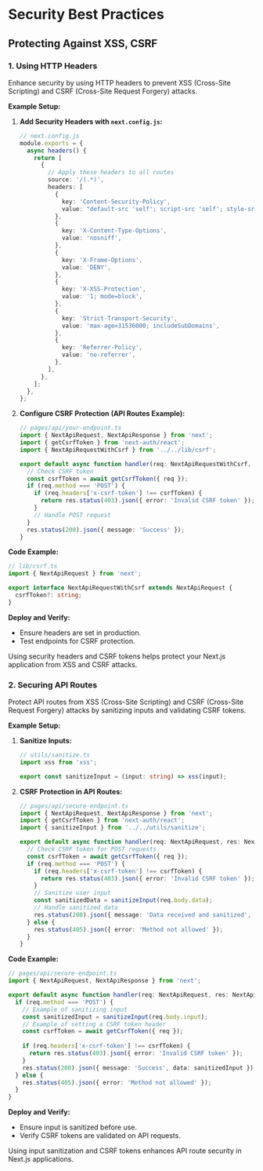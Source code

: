 # Security Best Practices

## Protecting Against XSS, CSRF
### 1. Using HTTP Headers

Enhance security by using HTTP headers to prevent XSS (Cross-Site Scripting) and CSRF (Cross-Site Request Forgery) attacks.

**Example Setup:**

1. **Add Security Headers with `next.config.js`:**

   ```ts
   // next.config.js
   module.exports = {
     async headers() {
       return [
         {
           // Apply these headers to all routes
           source: '/(.*)',
           headers: [
             {
               key: 'Content-Security-Policy',
               value: "default-src 'self'; script-src 'self'; style-src 'self';",
             },
             {
               key: 'X-Content-Type-Options',
               value: 'nosniff',
             },
             {
               key: 'X-Frame-Options',
               value: 'DENY',
             },
             {
               key: 'X-XSS-Protection',
               value: '1; mode=block',
             },
             {
               key: 'Strict-Transport-Security',
               value: 'max-age=31536000; includeSubDomains',
             },
             {
               key: 'Referrer-Policy',
               value: 'no-referrer',
             },
           ],
         },
       ];
     },
   };
   ```

2. **Configure CSRF Protection (API Routes Example):**

   ```ts
   // pages/api/your-endpoint.ts
   import { NextApiRequest, NextApiResponse } from 'next';
   import { getCsrfToken } from 'next-auth/react';
   import { NextApiRequestWithCsrf } from '../../lib/csrf';
   
   export default async function handler(req: NextApiRequestWithCsrf, res: NextApiResponse) {
     // Check CSRF token
     const csrfToken = await getCsrfToken({ req });
     if (req.method === 'POST') {
       if (req.headers['x-csrf-token'] !== csrfToken) {
         return res.status(403).json({ error: 'Invalid CSRF token' });
       }
       // Handle POST request
     }
     res.status(200).json({ message: 'Success' });
   }
   ```

**Code Example:**

```ts
// lib/csrf.ts
import { NextApiRequest } from 'next';

export interface NextApiRequestWithCsrf extends NextApiRequest {
  csrfToken?: string;
}
```

**Deploy and Verify:**
- Ensure headers are set in production.
- Test endpoints for CSRF protection.

Using security headers and CSRF tokens helps protect your Next.js application from XSS and CSRF attacks.

### 2. Securing API Routes

Protect API routes from XSS (Cross-Site Scripting) and CSRF (Cross-Site Request Forgery) attacks by sanitizing inputs and validating CSRF tokens.

**Example Setup:**

1. **Sanitize Inputs:**

   ```ts
   // utils/sanitize.ts
   import xss from 'xss';

   export const sanitizeInput = (input: string) => xss(input);
   ```

2. **CSRF Protection in API Routes:**

   ```ts
   // pages/api/secure-endpoint.ts
   import { NextApiRequest, NextApiResponse } from 'next';
   import { getCsrfToken } from 'next-auth/react';
   import { sanitizeInput } from '../../utils/sanitize';
   
   export default async function handler(req: NextApiRequest, res: NextApiResponse) {
     // Check CSRF token for POST requests
     const csrfToken = await getCsrfToken({ req });
     if (req.method === 'POST') {
       if (req.headers['x-csrf-token'] !== csrfToken) {
         return res.status(403).json({ error: 'Invalid CSRF token' });
       }
       // Sanitize user input
       const sanitizedData = sanitizeInput(req.body.data);
       // Handle sanitized data
       res.status(200).json({ message: 'Data received and sanitized', data: sanitizedData });
     } else {
       res.status(405).json({ error: 'Method not allowed' });
     }
   }
   ```

**Code Example:**

```ts
// pages/api/secure-endpoint.ts
import { NextApiRequest, NextApiResponse } from 'next';

export default async function handler(req: NextApiRequest, res: NextApiResponse) {
  if (req.method === 'POST') {
    // Example of sanitizing input
    const sanitizedInput = sanitizeInput(req.body.input);
    // Example of setting a CSRF token header
    const csrfToken = await getCsrfToken({ req });
    
    if (req.headers['x-csrf-token'] !== csrfToken) {
      return res.status(403).json({ error: 'Invalid CSRF token' });
    }
    res.status(200).json({ message: 'Success', data: sanitizedInput });
  } else {
    res.status(405).json({ error: 'Method not allowed' });
  }
}
```

**Deploy and Verify:**
- Ensure input is sanitized before use.
- Verify CSRF tokens are validated on API requests.

Using input sanitization and CSRF tokens enhances API route security in Next.js applications.